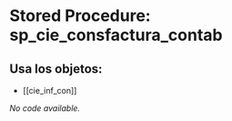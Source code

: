 # Stored Procedure: sp_cie_consfactura_contab

## Usa los objetos:
- [[cie_inf_con]]

*No code available.*

